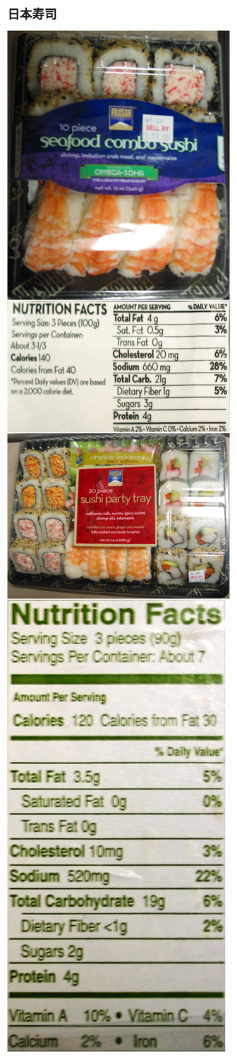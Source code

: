 # 日本寿司

![Fujisan_seafoodComboSushi](/images/日本寿司/Fujisan_seafoodComboSushi.jpg)
![Fujisan_seafoodComboSushi_营养标签](/images/日本寿司/Fujisan_seafoodComboSushi_营养标签.jpg)
![Fujisan_sushiPartyTray](/images/日本寿司/Fujisan_sushiPartyTray.jpg)
![Fujisan_sushiPartyTray_营养标签](/images/日本寿司/Fujisan_sushiPartyTray_营养标签.jpg)
